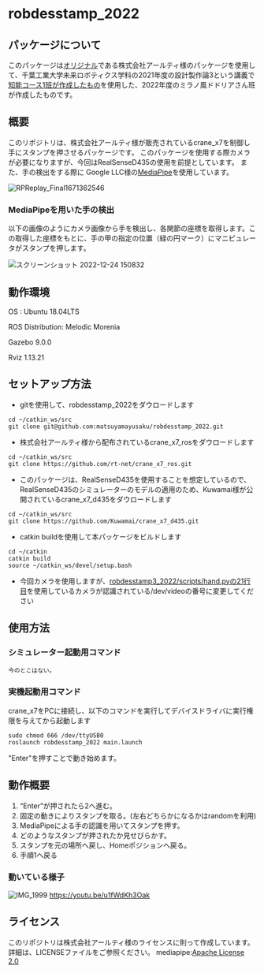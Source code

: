 # robdesstamp_2022

## パッケージについて
このパッケージは[オリジナル](https://github.com/rt-net/crane_x7_ros)である株式会社アールティ様のパッケージを使用して、千葉工業大学未来ロボティクス学科の2021年度の設計製作論3という講義で[知能コース1班が作成したもの](https://github.com/MakiSakurai/robotdesign3_2021_1)を使用した、2022年度のミラノ風ドドリアさん班が作成したものです。
## 概要
このリポジトリは、株式会社アールティ様が販売されているcrane_x7を制御し手にスタンプを押させるパッケージです。
このパッケージを使用する際カメラが必要になりますが、今回はRealSenseD435の使用を前提としています。
また、手の検出をする際に Google LLC様の[MediaPipe](https://github.com/google/mediapipe)を使用しています。

![RPReplay_Final1671362546](https://user-images.githubusercontent.com/83112617/209423541-41801fcb-1822-4a1c-9854-b118de171054.gif)



### MediaPipeを用いた手の検出

以下の画像のようにカメラ画像から手を検出し、各関節の座標を取得します。この取得した座標をもとに、手の甲の指定の位置（緑の円マーク）にマニピュレータがスタンプを押します。

![スクリーンショット 2022-12-24 150832](https://user-images.githubusercontent.com/83112617/209423853-595c86eb-33ca-43a6-8c83-39eb7b30c53a.png)

## 動作環境
OS : Ubuntu 18.04LTS

ROS Distribution: Melodic Morenia

Gazebo 9.0.0

Rviz 1.13.21

## セットアップ方法

- gitを使用して、robdesstamp_2022をダウロードします
```
cd ~/catkin_ws/src
git clone git@github.com:matsuyamayusaku/robdesstamp_2022.git
```

- 株式会社アールティ様から配布されているcrane_x7_rosをダウロードします
```
cd ~/catkin_ws/src
git clone https://github.com/rt-net/crane_x7_ros.git
```

- このパッケージは、RealSenseD435を使用することを想定しているので、RealSenseD435のシミュレーターのモデルの適用のため、Kuwamai様が公開されているcrane_x7_d435をダウロードします
```
cd ~/catkin_ws/src
git clone https://github.com/Kuwamai/crane_x7_d435.git
```

- catkin buildを使用して本パッケージをビルドします
```
cd ~/catkin
catkin build
source ~/catkin_ws/devel/setup.bash
```

- 今回カメラを使用しますが、[robdesstamp3_2022/scripts/hand.pyの21行目](https://github.com/matsuyamayusaku/robdesstamp_2022/blob/2cc694d6585962ef92bf7c5f3fa2c32a289f5ae8/scripts/hand.py#L21)を使用しているカメラが認識されている/dev/videoの番号に変更してください


## 使用方法

### シミュレーター起動用コマンド

```
今のとこはない。
```

### 実機起動用コマンド

crane_x7をPCに接続し、以下のコマンドを実行してデバイスドライバに実行権限を与えてから起動します
```
sudo chmod 666 /dev/ttyUSB0
roslaunch robdesstamp_2022 main.launch
```
"Enter"を押すことで動き始めます。


## 動作概要

1. “Enter”が押されたら2へ進む。
2. 固定の動きによりスタンプを取る。(左右どちらかになるかはrandomを利用)
3. MediaPipeによる手の認識を用いてスタンプを押す。
4. どのようなスタンプが押されたか見せびらかす。
5. スタンプを元の場所へ戻し、Homeポジションへ戻る。
6. 手順1へ戻る


### 動いている様子

![IMG_1999](https://user-images.githubusercontent.com/83112617/209424087-ebd4edfc-2b2c-4182-8ae6-9fcc472e6e62.jpg)
https://youtu.be/u1fWdKh3Oak

## ライセンス

このリポジトリは株式会社アールティ様のライセンスに則って作成しています。詳細は、LICENSEファイルをご参照ください。
mediapipe:[Apache License 2.0](https://github.com/google/mediapipe/blob/master/LICENSE)

